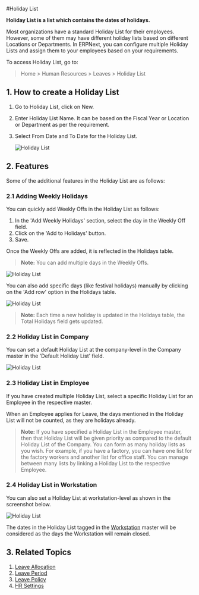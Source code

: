 <!-- add-breadcrumbs -->
#Holiday List

**Holiday List is a list which contains the dates of holidays.**

Most organizations have a standard Holiday List for their employees. However, some of them may have different holiday lists based on different Locations or Departments. In ERPNext, you can configure multiple Holiday Lists and assign them to your employees based on your requirements.

To access Holiday List, go to:

> Home > Human Resources > Leaves > Holiday List



## 1. How to create a Holiday List

1. Go to Holiday List, click on New.
2. Enter Holiday List Name. It can be based on the Fiscal Year or Location or Department as per the requirement. 
3. Select From Date and To Date for the Holiday List.


    <img class="screenshot" alt="Holiday List" src="{{docs_base_url}}/assets/img/human-resources/holiday-list-1.png">

## 2. Features 

Some of the additional features in the Holiday List are as follows:

### 2.1 Adding Weekly Holidays 

You can quickly add Weekly Offs in the Holiday List as follows:

1. In the 'Add Weekly Holidays' section, select the day in the Weekly Off field.
2. Click on the 'Add to Holidays' button.
3. Save.

Once the Weekly Offs are added, it is reflected in the Holidays table.

> **Note:** You can add multiple days in the Weekly Offs.

<img class="screenshot" alt="Holiday List" src="{{docs_base_url}}/assets/img/human-resources/holiday-list-2.gif">


You can also add specific days (like festival holidays) manually by clicking on the 'Add row' option in the Holidays table.

<img class="screenshot" alt="Holiday List" src="{{docs_base_url}}/assets/img/human-resources/holiday-list-3.png">

> **Note:** Each time a new holiday is updated in the Holidays table, the Total Holidays field gets updated.

### 2.2 Holiday List in Company

You can set a default Holiday List at the company-level in the Company master in the 'Default Holiday List' field.


<img class="screenshot" alt="Holiday List" src="{{docs_base_url}}/assets/img/human-resources/default-holiday-list-company.png">


### 2.3 Holiday List in Employee 

If you have created multiple Holiday List, select a specific Holiday List for an Employee in the respective master.

When an Employee applies for Leave, the days mentioned in the Holiday List will not be counted, as they are holidays already. 

> **Note:** If you have specified a Holiday List in the Employee master, then that Holiday List will be given priority as compared to the default Holiday List of the Company.
You can form as many holiday lists as you wish. For example, if you have a factory, you can have one list for the factory workers and another list for office staff. You can manage between many lists by linking a Holiday List to the respective Employee.

### 2.4 Holiday List in Workstation

You can also set a Holiday List at workstation-level as shown in the screenshot below. 

<img class="screenshot" alt="Holiday List" src="{{docs_base_url}}/assets/img/human-resources/holiday-list-workstation.png">

The dates in the Holiday List tagged in the [Workstation](/docs/user/manual/en/manufacturing/workstation) master will be considered as the days the Workstation will remain closed.


## 3. Related Topics

1. [Leave Allocation](/docs/user/manual/en/human-resources/leave-allocation)
1. [Leave Period](/docs/user/manual/en/human-resources/leave-period)
1. [Leave Policy](/docs/user/manual/en/human-resources/leave-policy)
1. [HR Settings](/docs/user/manual/en/human-resources/hr-settings)


